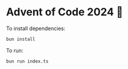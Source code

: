 # Advent of Code 2024 🎄

To install dependencies:

```bash
bun install
```

To run:

```bash
bun run index.ts
```

